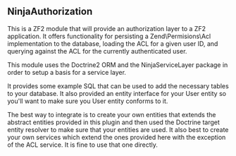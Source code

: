 NinjaAuthorization
------------------

This is a ZF2 module that will provide an authorization layer to a ZF2 application. It offers functionality for persisting a Zend\Permisions\Acl implementation to the database, loading the ACL for a given user ID, and querying against the ACL for the currently authenticated user.

This module uses the Doctrine2 ORM and the NinjaServiceLayer package in order to setup a basis for a service layer.

It provides some example SQL that can be used to add the necessary tables to your database. It also provided an entity interface for your User entity so you'll want to make sure you User entity conforms to it.

The best way to integrate is to create your own entities that extends the abstract entities provided in this plugin and then used the Doctrine target entity resolver to make sure that your entities are used. It also best to create your own services which extend the ones provided here with the exception of the ACL service. It is fine to use that one directly.
